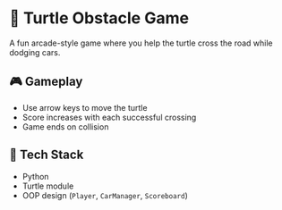 # 🐢 Turtle Obstacle Game

A fun arcade-style game where you help the turtle cross the road while dodging cars.

## 🎮 Gameplay
- Use arrow keys to move the turtle
- Score increases with each successful crossing
- Game ends on collision

## 🔧 Tech Stack
- Python
- Turtle module
- OOP design (`Player`, `CarManager`, `Scoreboard`)
